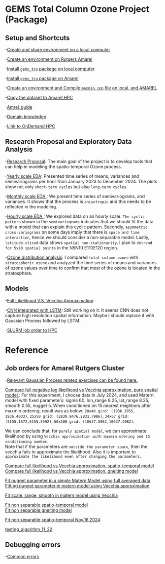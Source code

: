 # GEMS Total Column Ozone Project (Package)

## Setup and Shortcuts
-[Create and share environment on a local computer](https://github.com/cl20813/Softwares_Setup/blob/main/install_python.md)        

-[Create an environment on Rutgers Amarel](https://github.com/cl20813/Softwares_Setup/blob/main/amarel_environment.md)


-[Install ```gems_tco``` package on local computer](https://github.com/cl20813/Software_Setup/blob/main/install_gems_tco_local.md)   

-[Install ```gems_tco``` package on Amarel](https://github.com/cl20813/Softwares_Setup/blob/main/install_mypackage_amarel.md)    

-[Create an environment and Compile ```maxmin.cpp``` file on local, and AMAREL](faiss_env.md)      

-[Copy the dataset to Amarel HPC](copy_gemsdata_to_amarel)

-[Amrel_guide](Amrel_guide)

-[Domain knowledge](references_domain_knowledge)

-[Link to OnDemand HPC](http://ondemand.hpc.rutgers.edu )    

## Research Proposal and Exploratory Data Analysis
-[Research Proposal](GEMS_TCO_EDA/Spatio_temporal_modeling.pdf): The main goal of the project is to develop tools that can help in modeling the spatio-temporal Ozone process.

-[Yearly scale EDA](GEMS_TCO_EDA/yearly_eda.ipynb): Presented time series of means, variances and semivariograms per hour from January 2023 to December 2024. The plots show not only ```short-term cycles``` but also ```long-term cycles```.

-[Monthly scale EDA ](GEMS_TCO_EDA/monthly_eda.ipynb): We present time series of semivariograms, and variances. It shows that the process is ```anisotropic``` and this needs to be reflected in the modeling.

-[Hourly scale EDA ](GEMS_TCO_EDA/hourly_eda.ipynb): We explored data on an hourly scale. ```The cyclic pattern``` shown in the ```semivariograms``` indicates that we should fit the data with a model that can explain this cyclic pattern. Secondly, ```asymmetric cross-variograms``` on some days imply that there is ```space and time interaction```, hence we should consider a non-separable model. Lastly, ```latitude-sliced``` data shows ```spatial non-stationarity```. I plan to ```detrend for 5x10 spatial points``` in the N5N10 E110E120 region. 

-[Ozone distribution analysis](GEMS_TCO_EDA/TCO_VS_Staratoshere.ipynb): I compared ```total column ozone``` with ```stratospheric ozone``` and analyzed the time series of means and variances of ozone values over time to confirm that most of the ozone is located in the stratosphere. 

## Models
-[Full Likelihood V.S. Vecchia Approximation](Exercises/likelihood_exercise/results.md):

-[CNN integrated with LSTM](models/fit_deep_learning.ipynb): Still working on it. It seems CNN does not capture high resolution spatial information. Maybe I should replace it with Gaussian Process followed by LSTM. 

-[SLURM job order to HPC](models/deep_learning_cnn_lstm_slurm.md)




# Reference
## Job orders for Amarel Rutgers Cluster

-[Relevant Gaussian Process related exercises can be found here. ](https://github.com/cl20813/Gaussian_Process_Exercises)        

[Compare full negative log likelihood vs Vecchia approximation, pure spatial model ](Exercises/likelihood_exercise/slurm_full_vs_vecchia_space):
For this experiment, I choose data in July 2024, and used Matern model with fixed parameters: sigma 60, lon_range 8.25, lat_range 8.25, smooth 0.55, nugget 5. 
When conditioned on 15 nearest neighbors after maxmin ordering, result was as below:
```20x40 gird: (1936.3855, 1936.4033)```, ```25x50 grid: (2830.9476,2831.7986)```, ```34x67 grid: (5155.1572,5155.5592)```, ```50x100 grid: (10637.5962,10637.4082)```.

We can conclude that, for ```purely spatial model```, we can approximate likelihood by using ```Vecchia approximation with maxmin odering and 15 conditioning number```.   
Note that if the parameters are ```outside the parameter space```, then the vecchia fails to approximate the likelihood. Also it is important to ```approximate the likelihood even after changing the parameters.``` 


[Compare full likelihood vs Vecchia approximation, spatio-temporal model ](Exercises/full_vs_vecchia_spatio_temporal)  
[Compare full likelihood vs Vecchia approximation, gneiting model ](Exercises/full_vecc_gneiting)  


[Fit nugget parameter in a simple Matern Model using full averaged data](fit_nugget)           
[Fitting nugget parameter in matern model using Vecchia approximation](Exercises/fitting_nugget_vecchia) 

[Fit scale, range, smooth in matern model using Vecchia](Exercises/fit_matern)

[Fit non separable spatio-temporal model](Exercises/fit_spatio_temporal_11_1)        
[Fit non separable gneiting model](Exercises/fit_gneiting)                  

[Fit non separable spatio-temporal Nov.16.2024](Exercises/fit_st_11_14) 

[testing_algorithm_11_22](Exercises/testing_alg) 

## Debugging errors 

-[Common errors](errors.md) 




